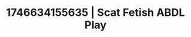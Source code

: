 ---
categories:
- Alt aesthetic girls
- Midnight fantasy
- AI-generated
- Obedience kink
- Deep intimacy
- Heat of the moment
- ASMR
- Cosplay
image: /assets/images/1746634155635.jpg
layout: post
seo:
  description: Featured content with artistic Scat Fetish, ABDL Play. HD images available.
  keywords: Scat Fetish, ABDL Play
  og_image: /assets/images/1746634155635.jpg
  schema_type: VisualArtwork
tags:
- ABDL Play
- '#1746634155635'
- Scat Fetish
title: 1746634155635 | Scat Fetish ABDL Play
---